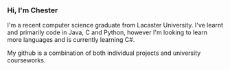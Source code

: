 ### Hi, I'm Chester
I'm a recent computer science graduate from Lacaster University. I've learnt and primarily code in Java, C and Python, however I'm looking to learn more languages and is currently learning C#.

My github is a combination of both individual projects and university courseworks. 



<!--
**yihu17/yihu17** is a ✨ _special_ ✨ repository because its `README.md` (this file) appears on your GitHub profile.

Here are some ideas to get you started:

- 🔭 I’m currently working on ...
- 🌱 I’m currently learning ...
- 👯 I’m looking to collaborate on ...
- 🤔 I’m looking for help with ...
- 💬 Ask me about ...
- 📫 How to reach me: ...
- 😄 Pronouns: ...
- ⚡ Fun fact: ...
-->
